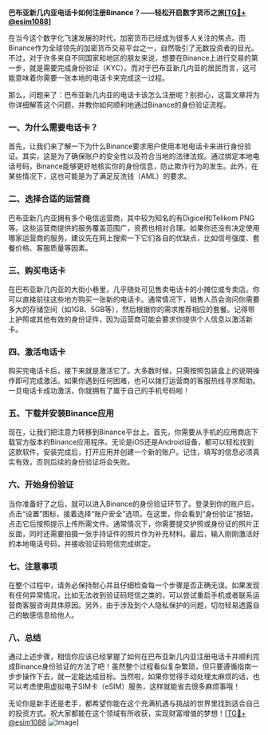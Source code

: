 **巴布亚新几内亚电话卡如何注册Binance？——轻松开启数字货币之旅[[TG💪+ @esim1088](https://t.me/s/esim1088)]**

在当今这个数字化飞速发展的时代，加密货币已经成为很多人关注的焦点。而Binance作为全球领先的加密货币交易平台之一，自然吸引了无数投资者的目光。不过，对于许多来自不同国家和地区的朋友来说，想要在Binance上进行交易的第一步，就是需要完成身份验证（KYC）。而对于巴布亚新几内亚的居民而言，这可能意味着你需要一张本地的电话卡来完成这一过程。

那么，问题来了：巴布亚新几内亚的电话卡该怎么注册呢？别担心，这篇文章将为你详细解答这个问题，并教你如何顺利地通过Binance的身份验证流程。

### 一、为什么需要电话卡？

首先，让我们来了解一下为什么Binance要求用户使用本地电话卡来进行身份验证。其实，这是为了确保账户的安全性以及符合当地的法律法规。通过绑定本地电话号码，Binance能够更好地核实你的身份信息，防止欺诈行为的发生。此外，在某些情况下，这也可能是为了满足反洗钱（AML）的要求。

### 二、选择合适的运营商

巴布亚新几内亚拥有多个电信运营商，其中较为知名的有Digicel和Telikom PNG等。这些运营商提供的服务覆盖范围广，资费也相对合理。如果你还没有决定使用哪家运营商的服务，建议先在网上搜索一下它们各自的优缺点，比如信号强度、套餐价格、客服质量等因素。

### 三、购买电话卡

在巴布亚新几内亚的大街小巷里，几乎随处可见售卖电话卡的小摊位或专卖店。你可以直接前往这些地方购买一张新的电话卡。通常情况下，销售人员会询问你需要多大的存储空间（如1GB、5GB等），然后根据你的需求推荐相应的套餐。记得带上护照或其他有效的身份证件，因为运营商可能会要求你提供个人信息以激活新卡。

### 四、激活电话卡

购买完电话卡后，接下来就是激活它了。大多数时候，只需按照包装盒上的说明操作即可完成激活。如果你遇到任何困难，也可以拨打运营商的客服热线寻求帮助。一旦电话卡成功激活，你就拥有了属于自己的手机号码啦！

### 五、下载并安装Binance应用

现在，让我们把注意力转移到Binance平台上。首先，你需要从手机的应用商店下载官方版本的Binance应用程序。无论是iOS还是Android设备，都可以轻松找到这款软件。安装完成后，打开应用并创建一个新的账户。记住，填写的信息必须真实有效，否则后续的身份验证将会失败。

### 六、开始身份验证

当你准备好了之后，就可以进入Binance的身份验证环节了。登录到你的账户后，点击“设置”图标，接着选择“账户安全”选项。在这里，你会看到“身份验证”按钮，点击它后按照提示上传所需文件。通常情况下，你需要提交护照或身份证的照片正反面，同时还需要拍摄一张手持证件的照片作为补充材料。最后，输入刚刚激活好的本地电话号码，并接收验证码短信完成绑定。

### 七、注意事项

在整个过程中，请务必保持耐心并且仔细检查每一个步骤是否正确无误。如果发现有任何异常情况，比如无法收到验证码短信之类的，可以尝试重启手机或者联系运营商客服咨询具体原因。另外，由于涉及到个人隐私保护的问题，切勿轻易透露自己的敏感信息给他人。

### 八、总结

通过上述步骤，相信你应该已经掌握了如何在巴布亚新几内亚注册电话卡并顺利完成Binance身份验证的方法了吧！虽然整个过程看似复杂繁琐，但只要遵循指南一步步操作下去，就一定能达成目标。当然啦，如果你觉得手动处理太麻烦的话，也可以考虑使用虚拟电子SIM卡（eSIM）服务，这样就能省去很多麻烦事哦！

无论你是新手还是老手，都希望你能在这个充满机遇与挑战的世界里找到适合自己的投资方式。祝大家都能在这个领域有所收获，实现财富增值的梦想！[[TG💪+ @esim1088](https://t.me/s/esim1088) ![Image](https://i.postimg.cc/4NQfJmqS/Snipaste-2025-05-13-00-14-12.png)]